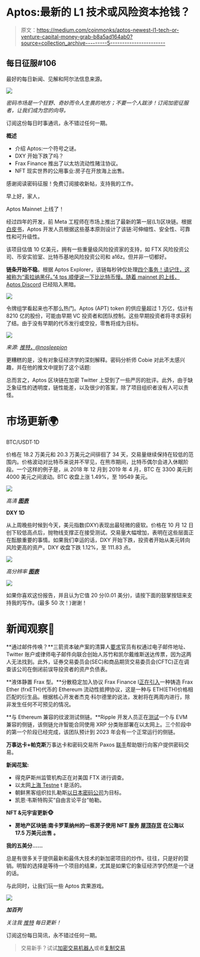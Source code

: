 # Aptos:最新的 L1 技术或风险资本抢钱？

> 原文：<https://medium.com/coinmonks/aptos-newest-l1-tech-or-venture-capital-money-grab-b8a5ad164ab0?source=collection_archive---------5----------------------->

## 每日征服#106

最好的每日新闻、见解和阿尔法信息来源。

![](img/bd37259ca35646ddedf243b7b3cdb31f.png)

*密码市场是一个狂野、奇妙而令人生畏的地方；不要一个人跋涉！订阅加密征服者，让我们成为您的向导。*

订阅这份每日时事通讯，永不错过任何一期。

**概述**

*   介绍 Aptos:一个符号之谜。
*   DXY 开始下跌了吗？
*   Frax Finance 推出了以太坊流动性赌注协议。
*   NFT 现实世界的公用事业:房子在开放海上出售。

感谢阅读密码征服！免费订阅接收新帖，支持我的工作。

早上好，家人，

Aptos Mainnet 上线了！

经过四年的开发，前 Meta 工程师在市场上推出了最新的第一层(L1)区块链。根据[白皮书](https://aptos.dev/assets/files/Aptos-Whitepaper-47099b4b907b432f81fc0effd34f3b6a.pdf)，Aptos 开发人员根据这些基本原则设计了该链:可伸缩性、安全性、可靠性和可升级性。

该项目估值 10 亿美元，拥有一些重量级风险投资家的支持，如 FTX 风险投资公司、币安实验室、比特币基地风险投资公司和 a16z。但并非一切都好。

**链条开始不稳**。根据 Aptos Explorer，该链每秒钟仅处理[四个事务！请记住，这被称为“索拉纳黑仔。”4 tps 顺便说一下比比特币慢。随着 mainnet 的上线，Aptos Discord](https://explorer.aptoslabs.com/) 已经陷入黑暗。

![](img/53db97134090b216f1b68a6da15ed0fb.png)

令牌组学看起来也不那么热门。Aptos (APT) token 的供应量超过 1 万亿，估计有 8210 亿的股份，可能由早期 VC 投资者和团队控制。这些早期投资者将寻求获利了结。由于没有早期的代币发行或空投，零售将成为目标。

![](img/ff1dcf04b68a90290f24b174ae98bf30.png)

*来源:* [*推特，@nosleepjon*](https://twitter.com/nosleepjon/status/1582148895374598149?s=20&t=_9lGSwi6rm7-OE-x3vEhvw)

更糟糕的是，没有对象征经济学的深刻解释。密码分析师 Cobie 对此不太感兴趣，并在他的推文中提到了这个话题:

总而言之，Aptos 区块链在加密 Twitter 上受到了一些严厉的批评。此外，由于缺乏象征性的透明度，链性能差，以及很少的答案，除了项目组织者没有人可以责怪。

# 市场更新🌍

BTC/USDT·1D

价格在 18.2 万美元和 20.3 万美元之间徘徊了 34 天，交易量继续保持在较低的范围内。价格波动对比特币来说并不罕见，在熊市期间，比特币偶尔会进入休眠阶段。一个这样的例子是，从 2018 年 12 月到 2019 年 4 月，BTC 在 3300 美元到 4000 美元之间波动。BTC 收盘上涨 1.49%，至 19549 美元。

![](img/ca165580b9feae726abd4406f0651a98.png)

*高清* [***图表***](https://www.tradingview.com/x/Eomrxo5l/)

**DXY 1D**

从上周晚些时候到今天，美元指数(DXY)表现出最轻微的疲软。价格在 10 月 12 日创下较低高点后，抛物线支撑正在接受测试。交易量大幅增加，表明在这些层面正在酝酿重要的事情。如果我们幸运的话，DXY 开始下跌，投资者开始从美元转向风险更高的资产。DXY 收盘下跌 1.12%，至 111.83 点。

![](img/3e7e48cf03dc4396e032bce3fa609623.png)

*高分辨率* [***图表***](https://www.tradingview.com/x/iEpegMJp/)

![](img/583203678d479b91e397a6a3d2f0a0a2.png)

如果你喜欢这份报告，并且认为它值 20 分(0.01 美分)，请按下面的鼓掌按钮来支持我的写作。(最多 50 次！)谢谢！

# 新闻观察📰

**通过邮件传唤？**三箭资本破产案的清算人[要求](https://twitter.com/AutismCapital/status/1582067551282270208?s=20&t=N6C1Wx-MAfVWR56NMXsURA)官员有权通过电子邮件地址、Twitter 账户或律师电子邮件向联合创始人苏竹和凯尔戴维斯送达传票，因为这两人无法找到。此外，证券交易委员会(SEC)和商品期货交易委员会(CFTC)正在调查该公司在倒闭前误导投资者的资产负债表。

**液体静置 Frax 型。**分散稳定加入协议 Frax Finance I[正在引入](https://twitter.com/TheBlock__/status/1581989813473153024?s=20&t=N6C1Wx-MAfVWR56NMXsURA)一种铸造 Frax Ether (frxETH)代币的 Ethereum 流动性抵押协议，这是一种与 ETH(ETH)价格相匹配的衍生品。根据核心开发者杰克·科尔德里的说法，发射将在两周内进行，除非发生任何不可预见的情况。

**与 Ethereum 兼容的纹波测试侧链。**Ripple 开发人员正在[测试](https://twitter.com/RippleXDev/status/1581998430246690817?s=20&t=N6C1Wx-MAfVWR56NMXsURA)一个与 EVM 兼容的侧链，该侧链允许智能合同使用 XRP 分类账部署在以太网上。三个阶段中的第一个阶段已经完成，该团队预计到 2023 年会有一个正常运行的侧链。

**万事达卡+帕克斯**万事达卡和密码交易所 Paxos [联手](https://twitter.com/CNBC/status/1582052884123856905?s=20&t=N6C1Wx-MAfVWR56NMXsURA)帮助银行向客户提供密码交易。

**新闻花絮:**

*   得克萨斯州监管机构正在对美国 FTX 进行调查。
*   以太网[上海 Testne](https://www.coindesk.com/tech/2022/10/17/the-next-major-ethereum-upgrade-shanghai-now-has-a-testnet/) t 是活的。
*   朝鲜黑客组织拉扎勒斯[以日本密码公司](https://www.coindesk.com/business/2022/10/17/north-korean-hacker-group-lazarus-targets-japanese-crypto-firms/)为目标。
*   凯恩·韦斯特购买“自由言论平台”帕勒。

**NFT &元宇宙更新🐵**

*   **房地产区块链:南卡罗莱纳州的一栋房子使用 NFT 服务** [**屋顶存货**](https://twitter.com/rsonchain) **在公海以 17.5 万美元出售** **。**

**我的五美分……**

总是有很多关于提供最新和最伟大技术的新加密项目的炒作。往往，只是好的营销。明智的选择是等待一个项目的结果，尤其是如果它的象征经济学仍然是一个谜的话。

与此同时，让我们玩一些 Aptos 宾果游戏。

![](img/6f39487a724b778a4e30e7c561c10294.png)

***加百列***

*关注我* [*推特*](https://twitter.com/web3_gabri) *每日更新！*

订阅这份每日简讯，永不错过任何一期。

> 交易新手？试试[加密交易机器人](/coinmonks/crypto-trading-bot-c2ffce8acb2a)或者[复制交易](/coinmonks/top-10-crypto-copy-trading-platforms-for-beginners-d0c37c7d698c)